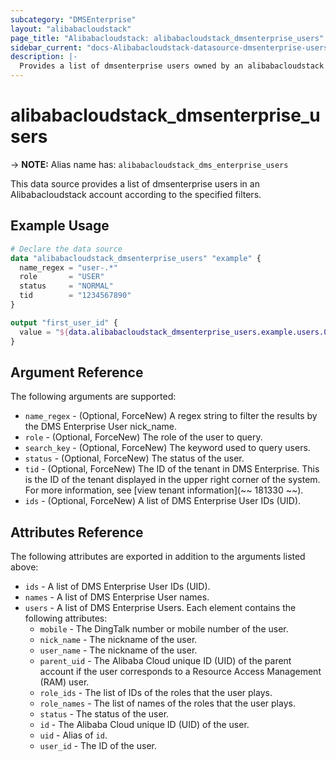 ```yaml
---
subcategory: "DMSEnterprise"
layout: "alibabacloudstack"
page_title: "Alibabacloudstack: alibabacloudstack_dmsenterprise_users"
sidebar_current: "docs-Alibabacloudstack-datasource-dmsenterprise-users"
description: |- 
  Provides a list of dmsenterprise users owned by an alibabacloudstack account.
---
```


# alibabacloudstack_dmsenterprise_users
-> **NOTE:** Alias name has: `alibabacloudstack_dms_enterprise_users`

This data source provides a list of dmsenterprise users in an Alibabacloudstack account according to the specified filters.

## Example Usage

```terraform
# Declare the data source
data "alibabacloudstack_dmsenterprise_users" "example" {
  name_regex = "user-.*"
  role       = "USER"
  status     = "NORMAL"
  tid        = "1234567890"
}

output "first_user_id" {
  value = "${data.alibabacloudstack_dmsenterprise_users.example.users.0.id}"
}
```

## Argument Reference

The following arguments are supported:

* `name_regex` - (Optional, ForceNew) A regex string to filter the results by the DMS Enterprise User nick_name.
* `role` - (Optional, ForceNew) The role of the user to query.
* `search_key` - (Optional, ForceNew) The keyword used to query users.
* `status` - (Optional, ForceNew) The status of the user.
* `tid` - (Optional, ForceNew) The ID of the tenant in DMS Enterprise. This is the ID of the tenant displayed in the upper right corner of the system. For more information, see [view tenant information](~~ 181330 ~~).
* `ids` - (Optional, ForceNew) A list of DMS Enterprise User IDs (UID).

## Attributes Reference

The following attributes are exported in addition to the arguments listed above:

* `ids` - A list of DMS Enterprise User IDs (UID).
* `names` - A list of DMS Enterprise User names.
* `users` - A list of DMS Enterprise Users. Each element contains the following attributes:
  * `mobile` - The DingTalk number or mobile number of the user.
  * `nick_name` - The nickname of the user.
  * `user_name` - The nickname of the user.
  * `parent_uid` - The Alibaba Cloud unique ID (UID) of the parent account if the user corresponds to a Resource Access Management (RAM) user.
  * `role_ids` - The list of IDs of the roles that the user plays.
  * `role_names` - The list of names of the roles that the user plays.
  * `status` - The status of the user.
  * `id` - The Alibaba Cloud unique ID (UID) of the user.
  * `uid` - Alias of `id`.
  * `user_id` - The ID of the user.